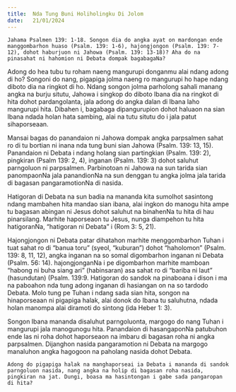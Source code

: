 ```yaml
---
title:  Nda Tung Buni Holiholingku Di Jolom
date:   21/01/2024
---
```


`Jahama Psalmen 139: 1-18. Songon dia do angka ayat on mardongan ende manggombarhon huaso (Psalm. 139: 1-6), hajongjongon (Psalm. 139: 7-12), dohot haburjuon ni Jahowa (Psalm. 139: 13-18)? Aha do na pinasahat ni hahomion ni Debata dompak bagabagaNa?`

Adong do hea tubu tu roham naeng mangurupi donganmu alai ndang adong di ho? Songoni do nang, pigapiga jolma naeng ro mangurupi ho hape ndang diboto dia na ringkot di ho. Ndang songon jolma parholong sahali manang angka na burju situtu, Jahowa i singkop do diboto Ibana dia na ringkot di hita dohot pardangolanta, jala adong do angka dalan di Ibana laho mangurupi hita. Dibahen i, bagabaga dipangurupion dohot haluaon na sian Ibana ndada holan hata sambing, alai na tutu situtu do i jala patut sihaporseaan.

Mansai bagas do panandaion ni Jahowa dompak angka parpsalmen sahat ro di tu bortian ni inana nda tung buni sian Jahowa (Psalm. 139: 13, 15). Panandaion ni Debata i ndang holang sian partingkian (Psalm. 139: 2), pingkiran (Psalm 139: 2, 4), inganan (Psalm. 139: 3) dohot saluhut parngoluon ni parpsalmen. Parbinotoan ni Jahowa na sun tarida sian panompaonNa jala panandionNa na sun denggan tu angka jolma jala tarida di bagasan pangaramotionNa di nasida.

Hatigoran di Debata na sun badia na mananda kita sumolhot sasintong ndang mambahen hita mandao sian ibana, alai ingkon do manogu hita ampe tu bagasan abingan ni Jesus dohot saluhut na binahenNa tu hita di hau pinarsilang. Marhite haporseaon tu Jesus, nunga diampehon tu hita hatigoranNa, “hatigoran ni Debata” i (Rom 3: 5, 21).

Hajongjongon ni Debata patar dihatahon marhite menggombarhon Tuhan i tuat sahat ro di “banua toru” (syeol, “kuburan”) dohot “haholomon” (Psalm. 139: 8, 11, 12), angka inganan na so somal digombarhon inganan ni Debata (Psalm. 56: 14). hajongjonganNa i pe digombarhon marhite mamboan “habong ni buha siang ari” (habinsaran) asa sahat ro di “bariba ni laut” (hasundutan) (Psalm. 139:9. Hatigoran do sandok na pinaboana i dison i ma na paboahon nda tung adong inganan di hasiangan on na so tardodo Debata. Molo tung pe Tuhan i ndang sada sian hita, songon na hinaporseaan ni pigapiga halak, alai donok do Ibana tu saluhutna, ndada holan manompa alai diramoti do sintong (ida Heber 1: 3).

Songon Ibana mananda disaluhut parngoluonta, margogo do nang Tuhan i mangurupi jala manogunogu hita. Panandaion di hasangaponNa patubuhon ende las ni roha dohot haporseaon na imbaru di bagasan roha ni angka parpsalmen. Dijanghon nasida pangaramotion ni Debata na margogo manaluhon angka hagogoon na paholang nasida dohot Debata.

`Adong do pigapiga halak na manghaporseai ia Debata i mananda di sandok parngoluon nasida, nang angka na holip di bagasan roha nasida, pingkiran na jat. Dungi, boasa ma hasintongan i gabe sada pangaropan di hita?`
